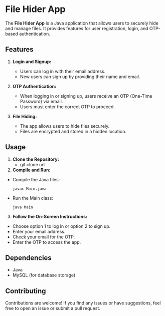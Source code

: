 # File Hider App

The **File Hider App** is a Java application that allows users to securely hide and manage files. It provides features for user registration, login, and OTP-based authentication.

## Features

1. **Login and Signup:**
   - Users can log in with their email address.
   - New users can sign up by providing their name and email.

2. **OTP Authentication:**
   - When logging in or signing up, users receive an OTP (One-Time Password) via email.
   - Users must enter the correct OTP to proceed.

3. **File Hiding:**
   - The app allows users to hide files securely.
   - Files are encrypted and stored in a hidden location.

## Usage

1. **Clone the Repository:**
   - git clone url
2. **Compile and Run:**
- Compile the Java files:
  ```
  javac Main.java
  ```
- Run the Main class:
  ```
  java Main
  ```

3. **Follow the On-Screen Instructions:**
- Choose option 1 to log in or option 2 to sign up.
- Enter your email address.
- Check your email for the OTP.
- Enter the OTP to access the app.

## Dependencies

- Java
- MySQL (for database storage)

## Contributing

Contributions are welcome! If you find any issues or have suggestions, feel free to open an issue or submit a pull request.
